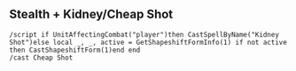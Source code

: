 ## Stealth + Kidney/Cheap Shot
```
/script if UnitAffectingCombat("player")then CastSpellByName("Kidney Shot")else local _, _, active = GetShapeshiftFormInfo(1) if not active then CastShapeshiftForm(1)end end
/cast Cheap Shot
```